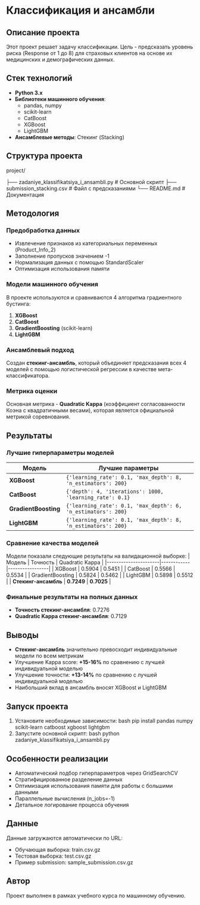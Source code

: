 # Классификация и ансамбли

## Описание проекта
Этот проект решает задачу классификации. Цель - предсказать уровень риска (Response от 1 до 8) для страховых клиентов на основе их медицинских и демографических данных.

## Стек технологий
- **Python 3.x**
- **Библиотеки машинного обучения**:
  - pandas, numpy
  - scikit-learn
  - CatBoost
  - XGBoost
  - LightGBM
- **Ансамблевые методы**: Стекинг (Stacking)

## Структура проекта
project/

├── zadaniye_klassifikatsiya_i_ansambli.py # Основной скрипт
├── submission_stacking.csv # Файл с предсказаниями
└── README.md # Документация

## Методология

### Предобработка данных
- Извлечение признаков из категориальных переменных (Product_Info_2)
- Заполнение пропусков значением -1
- Нормализация данных с помощью StandardScaler
- Оптимизация использования памяти

### Модели машинного обучения
В проекте используются и сравниваются 4 алгоритма градиентного бустинга:
1. **XGBoost**
2. **CatBoost** 
3. **GradientBoosting** (scikit-learn)
4. **LightGBM**

### Ансамблевый подход
Создан **стекинг-ансамбль**, который объединяет предсказания всех 4 моделей с помощью логистической регрессии в качестве мета-классификатора.

### Метрика оценки
Основная метрика - **Quadratic Kappa** (коэффициент согласованности Коэна с квадратичными весами), которая является официальной метрикой соревнования.

## Результаты

### Лучшие гиперпараметры моделей
| Модель               | Лучшие параметры                                              |
|----------------------|---------------------------------------------------------------|
| **XGBoost**          | `{'learning_rate': 0.1, 'max_depth': 8, 'n_estimators': 200}` |
| **CatBoost**         | `{'depth': 4, 'iterations': 1000, 'learning_rate': 0.1}`      |
| **GradientBoosting** | `{'learning_rate': 0.1, 'max_depth': 6, 'n_estimators': 200}` |
| **LightGBM**         | `{'learning_rate': 0.1, 'max_depth': 8, 'n_estimators': 200}` |

### Сравнение качества моделей
Модели показали следующие результаты на валидационной выборке:
| Модель               | Точность   | Quadratic Kappa |
|----------------------|------------|-----------------|
| XGBoost              | 0.5904     | 0.5451          |
| CatBoost             | 0.5566     | 0.5534          |
| GradientBoosting     | 0.5824     | 0.5462          |
| LightGBM             | 0.5898     | 0.5512          |
| **Стекинг-ансамбль** | **0.7249** | **0.7025**      |

### Финальные результаты на полных данных
- **Точность стекинг-ансамбля**: 0.7276
- **Quadratic Kappa стекинг-ансамбля**: 0.7129

## Выводы
- **Стекинг-ансамбль** значительно превосходит индивидуальные модели по всем метрикам
- Улучшение Kappa score: **+15-16%** по сравнению с лучшей индивидуальной моделью
- Улучшение точности: **+13-14%** по сравнению с лучшей индивидуальной моделью
- Наибольший вклад в ансамбль вносят XGBoost и LightGBM

## Запуск проекта
1. Установите необходимые зависимости:
bash
pip install pandas numpy scikit-learn catboost xgboost lightgbm
2. Запустите основной скрипт:
bash
python zadaniye_klassifikatsiya_i_ansambli.py

## Особенности реализации
- Автоматический подбор гиперпараметров через GridSearchCV
- Стратифицированное разделение данных 
- Оптимизация использования памяти для работы с большими данными
- Параллельные вычисления (n_jobs=-1)
- Детальное логирование процесса обучения

## Данные
Данные загружаются автоматически по URL:
- Обучающая выборка: train.csv.gz
- Тестовая выборка: test.csv.gz
- Пример submission: sample_submission.csv.gz

## Автор
Проект выполнен в рамках учебного курса по машинному обучению.
